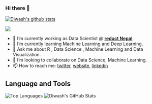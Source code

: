 ### Hi there 👋

[![Diwash's github stats](https://github-readme-stats.vercel.app/api?username=diwashrestha)](https://github.com/anuraghazra/github-readme-stats)

![](https://komarev.com/ghpvc/?username=diwashrestha&color=green)

- 🔭 I’m currently working as Data Scientist @ [**reduct Nepal**](https://www.humanassisted.ai/).
- 🌱 I’m currently learning Machine Learning and Deep Learning.
- 💬 Ask me about R , Data Science , Machine Learning and Data Visualization.
- 👯 I’m looking to collaborate on Data Science, Machine Learning.
- 📫 How to reach me: [twitter](https://twitter.com/diwastha), [website](https://diwashrestha.com.np/), [linkedin](https://www.linkedin.com/in/shresthadiwash/)


## **Language and Tools**

![Top Languages](https://github-readme-stats.vercel.app/api/top-langs/?username=diwashrestha&theme=graywhite)
![Diwash's GitHub Stats](https://github-readme-stats.vercel.app/api?username=diwashrestha&hide=prs,issues,contribs?username=diwashrestha&count_private=true?username=diwashrestha&show_icons=true&theme=graywhite)
